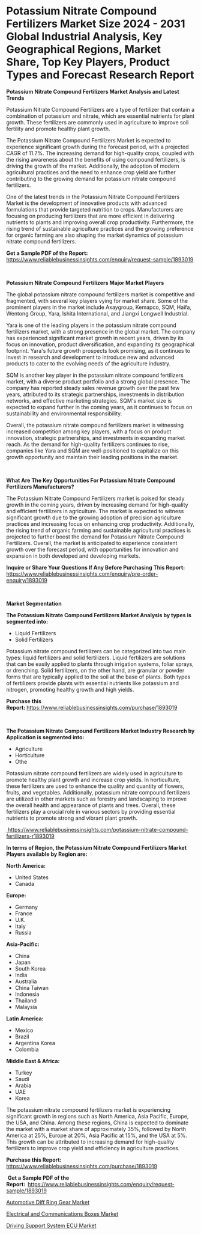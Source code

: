 <p><h1>Potassium Nitrate Compound Fertilizers Market Size 2024 - 2031 Global Industrial Analysis, Key Geographical Regions, Market Share, Top Key Players, Product Types and Forecast Research Report</h1></p><p><strong>Potassium Nitrate Compound Fertilizers Market Analysis and Latest Trends</strong></p>
<p><p>Potassium Nitrate Compound Fertilizers are a type of fertilizer that contain a combination of potassium and nitrate, which are essential nutrients for plant growth. These fertilizers are commonly used in agriculture to improve soil fertility and promote healthy plant growth.</p><p>The Potassium Nitrate Compound Fertilizers Market is expected to experience significant growth during the forecast period, with a projected CAGR of 11.7%. The increasing demand for high-quality crops, coupled with the rising awareness about the benefits of using compound fertilizers, is driving the growth of the market. Additionally, the adoption of modern agricultural practices and the need to enhance crop yield are further contributing to the growing demand for potassium nitrate compound fertilizers.</p><p>One of the latest trends in the Potassium Nitrate Compound Fertilizers Market is the development of innovative products with advanced formulations that provide targeted nutrition to crops. Manufacturers are focusing on producing fertilizers that are more efficient in delivering nutrients to plants and improving overall crop productivity. Furthermore, the rising trend of sustainable agriculture practices and the growing preference for organic farming are also shaping the market dynamics of potassium nitrate compound fertilizers.</p></p>
<p><strong>Get a Sample PDF of the Report:&nbsp;</strong> <a href="https://www.reliablebusinessinsights.com/enquiry/request-sample/1893019">https://www.reliablebusinessinsights.com/enquiry/request-sample/1893019</a></p>
<p>&nbsp;</p>
<p><strong>Potassium Nitrate Compound Fertilizers Major Market Players</strong></p>
<p><p>The global potassium nitrate compound fertilizers market is competitive and fragmented, with several key players vying for market share. Some of the prominent players in the market include Axaygroup, Kemapco, SQM, Haifa, Wentong Group, Yara, Ishita International, and Jiangxi Longwell Industrial. </p><p>Yara is one of the leading players in the potassium nitrate compound fertilizers market, with a strong presence in the global market. The company has experienced significant market growth in recent years, driven by its focus on innovation, product diversification, and expanding its geographical footprint. Yara's future growth prospects look promising, as it continues to invest in research and development to introduce new and advanced products to cater to the evolving needs of the agriculture industry.</p><p>SQM is another key player in the potassium nitrate compound fertilizers market, with a diverse product portfolio and a strong global presence. The company has reported steady sales revenue growth over the past few years, attributed to its strategic partnerships, investments in distribution networks, and effective marketing strategies. SQM's market size is expected to expand further in the coming years, as it continues to focus on sustainability and environmental responsibility.</p><p>Overall, the potassium nitrate compound fertilizers market is witnessing increased competition among key players, with a focus on product innovation, strategic partnerships, and investments in expanding market reach. As the demand for high-quality fertilizers continues to rise, companies like Yara and SQM are well-positioned to capitalize on this growth opportunity and maintain their leading positions in the market.</p></p>
<p>&nbsp;</p>
<p><strong>What Are The Key Opportunities For Potassium Nitrate Compound Fertilizers Manufacturers?</strong></p>
<p><p>The Potassium Nitrate Compound Fertilizers market is poised for steady growth in the coming years, driven by increasing demand for high-quality and efficient fertilizers in agriculture. The market is expected to witness significant growth due to the growing adoption of precision agriculture practices and increasing focus on enhancing crop productivity. Additionally, the rising trend of organic farming and sustainable agricultural practices is projected to further boost the demand for Potassium Nitrate Compound Fertilizers. Overall, the market is anticipated to experience consistent growth over the forecast period, with opportunities for innovation and expansion in both developed and developing markets.</p></p>
<p><strong>Inquire or Share Your Questions If Any Before Purchasing This Report:</strong> <a href="https://www.reliablebusinessinsights.com/enquiry/pre-order-enquiry/1893019">https://www.reliablebusinessinsights.com/enquiry/pre-order-enquiry/1893019</a></p>
<p>&nbsp;</p>
<p><strong>Market Segmentation</strong></p>
<p><strong>The Potassium Nitrate Compound Fertilizers Market Analysis by types is segmented into:</strong></p>
<p><ul><li>Liquid Fertilizers</li><li>Solid Fertilizers</li></ul></p>
<p><p>Potassium nitrate compound fertilizers can be categorized into two main types: liquid fertilizers and solid fertilizers. Liquid fertilizers are solutions that can be easily applied to plants through irrigation systems, foliar sprays, or drenching. Solid fertilizers, on the other hand, are granular or powder forms that are typically applied to the soil at the base of plants. Both types of fertilizers provide plants with essential nutrients like potassium and nitrogen, promoting healthy growth and high yields.</p></p>
<p><strong>Purchase this Report:&nbsp;</strong><a href="https://www.reliablebusinessinsights.com/purchase/1893019">https://www.reliablebusinessinsights.com/purchase/1893019</a></p>
<p>&nbsp;</p>
<p><strong>The Potassium Nitrate Compound Fertilizers Market Industry Research by Application is segmented into:</strong></p>
<p><ul><li>Agriculture</li><li>Horticulture</li><li>Othe</li></ul></p>
<p><p>Potassium nitrate compound fertilizers are widely used in agriculture to promote healthy plant growth and increase crop yields. In horticulture, these fertilizers are used to enhance the quality and quantity of flowers, fruits, and vegetables. Additionally, potassium nitrate compound fertilizers are utilized in other markets such as forestry and landscaping to improve the overall health and appearance of plants and trees. Overall, these fertilizers play a crucial role in various sectors by providing essential nutrients to promote strong and vibrant plant growth.</p></p>
<p><a href="https://www.reliablebusinessinsights.com/potassium-nitrate-compound-fertilizers-r1893019">&nbsp;https://www.reliablebusinessinsights.com/potassium-nitrate-compound-fertilizers-r1893019</a></p>
<p><strong>In terms of Region, the Potassium Nitrate Compound Fertilizers Market Players available by Region are:</strong></p>
<p>
    <p> <strong> North America: </strong>
        <ul>
            <li>United States</li>
            <li>Canada</li>
        </ul>
        </p> 
    <p> <strong> Europe: </strong>
        <ul>
            <li>Germany</li>
            <li>France</li>
            <li>U.K.</li>
            <li>Italy</li>
            <li>Russia</li>
        </ul>
        </p> 
    <p> <strong> Asia-Pacific: </strong>
        <ul>
            <li>China</li>
            <li>Japan</li>
            <li>South Korea</li>
            <li>India</li>
            <li>Australia</li>
            <li>China Taiwan</li>
            <li>Indonesia</li>
            <li>Thailand</li>
            <li>Malaysia</li>
        </ul>
        </p> 
    <p> <strong> Latin America: </strong>
        <ul>
            <li>Mexico</li>
            <li>Brazil</li>
            <li>Argentina Korea</li>
            <li>Colombia</li>
        </ul>
        </p> 
    <p> <strong> Middle East & Africa: </strong>
        <ul>
            <li>Turkey</li>
            <li>Saudi</li>
            <li>Arabia</li>
            <li>UAE</li>
            <li>Korea</li>
        </ul>
    </p>
    </p>
<p><p>The potassium nitrate compound fertilizers market is experiencing significant growth in regions such as North America, Asia Pacific, Europe, the USA, and China. Among these regions, China is expected to dominate the market with a market share of approximately 35%, followed by North America at 25%, Europe at 20%, Asia Pacific at 15%, and the USA at 5%. This growth can be attributed to increasing demand for high-quality fertilizers to improve crop yield and efficiency in agriculture practices.</p></p>
<p><strong>Purchase this Report: </strong><a href="https://www.reliablebusinessinsights.com/purchase/1893019">https://www.reliablebusinessinsights.com/purchase/1893019</a></p>
<p>&nbsp;<strong>Get a Sample PDF of the Report:&nbsp;&nbsp;</strong><a href="https://www.reliablebusinessinsights.com/enquiry/request-sample/1893019">https://www.reliablebusinessinsights.com/enquiry/request-sample/1893019</a></p>
<p><strong></strong></p>
<p><p><a href="https://medium.com/@bradleyills65767/automotive-diff-ring-gear-market-outlook-complete-industry-analysis-2024-to-2031-8974ecd82962">Automotive Diff Ring Gear Market</a></p><p><a href="https://medium.com/@holtman5974/emerging-trends-in-electrical-and-communications-boxes-market-global-outlook-and-future-prospects-3ea71d081b6a">Electrical and Communications Boxes Market</a></p><p><a href="https://medium.com/@alyciaebert/driving-support-system-ecu-market-size-is-growing-at-cagr-of-12-7-4cd4a6caa28c">Driving Support System ECU Market</a></p></p>